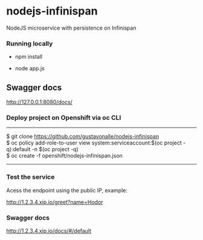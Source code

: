 # nodejs-infinispan
NodeJS microservice with persistence on Infinispan 

### Running locally 
* npm install

* node app.js

## Swagger docs
http://127.0.0.1:8080/docs/

### Deploy project on Openshift via oc CLI

----
$ git clone https://github.com/gustavonalle/nodejs-infinispan  
$ oc policy add-role-to-user view system:serviceaccount:$(oc project -q):default -n $(oc project -q)   
$ oc create -f openshift/nodejs-infinispan.json  

----

### Test the service

Acess the endpoint using the public IP, example:

http://1.2.3.4.xip.io/greet?name=Hodor

### Swagger docs

http://1.2.3.4.xip.io/docs/#/default
